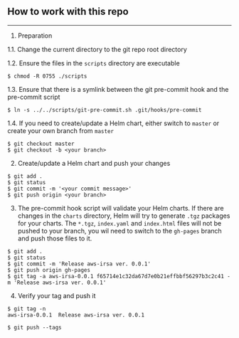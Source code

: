 ## How to work with this repo
---

1. Preparation

1.1. Change the current directory to the git repo root directory

1.2. Ensure the files in the `scripts` directory are executable

```
$ chmod -R 0755 ./scripts
```

1.3. Ensure that there is a symlink between the git pre-commit hook and the pre-commit script

```
$ ln -s ../../scripts/git-pre-commit.sh .git/hooks/pre-commit
```

1.4. If you need to create/update a Helm chart, either switch to `master` or create your own branch from `master`

```
$ git checkout master
$ git checkout -b <your branch>
```

2. Create/update a Helm chart and push your changes

```
$ git add .
$ git status
$ git commit -m '<your commit message>'
$ git push origin <your branch>
```

3. The pre-commit hook script will validate your Helm charts. If there are changes in the `charts` directory, Helm will try to generate `.tgz` packages for your charts. The `*.tgz`, `index.yaml` and `index.html` files will not be pushed to your branch, you wil need to switch to the `gh-pages` branch and push those files to it.

```
$ git add .
$ git status
$ git commit -m 'Release aws-irsa ver. 0.0.1'
$ git push origin gh-pages
$ git tag -a aws-irsa-0.0.1 f65714e1c32da67d7e0b21effbbf56297b3c2c41 -m 'Release aws-irsa ver. 0.0.1'
```

4. Verify your tag and push it

```
$ git tag -n
aws-irsa-0.0.1  Release aws-irsa ver. 0.0.1

$ git push --tags
```
